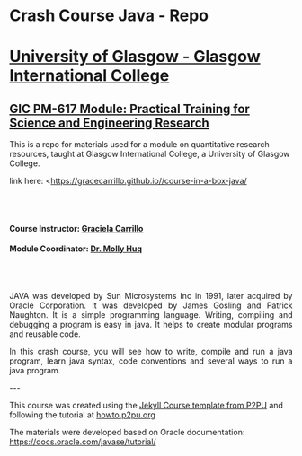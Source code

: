 # Crash Course Java - Repo

# [University of Glasgow - Glasgow International College](www.glasgow.ac.uk/gic) 
## [GIC PM-617 Module: Practical Training for Science and Engineering Research](https://pathways.kaplaninternational.com/course/view.php?id=2879)
This is a repo for materials used for a module on quantitative research resources, taught at Glasgow International College, a University of Glasgow College. 

link here: <https://gracecarrillo.github.io//course-in-a-box-java/

<br><br>

#### Course Instructor: [Graciela Carrillo](mailto:graciela.carrillo@kaplan.com?subject=[Java]%20Source%20Han%20Sans)
#### Module Coordinator: [Dr. Molly Huq](mailto:graciela.carrillo@kaplan.com?subject=[Java]%20Source%20Han%20Sans)

<br><br>

<p align="justify">
JAVA was developed by Sun Microsystems Inc in 1991, later acquired by Oracle Corporation. It was developed by James Gosling and Patrick Naughton. It is a simple programming language.  Writing, compiling and debugging a program is easy in java.  It helps to create modular programs and reusable code.

</p>

<p align="justify">
In this crash course, you will see how to write, compile and run a java program, learn java syntax, code conventions and several ways to run a java program.
</p> 
---

This course was created using the [Jekyll Course template from P2PU](http://github.com/p2pu/jekyll-course-template) and following the tutorial at [howto.p2pu.org](http://howto.p2pu.org)

The materials were developed based on Oracle documentation: https://docs.oracle.com/javase/tutorial/


